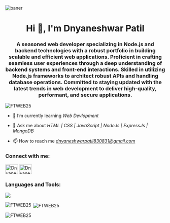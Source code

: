 
<img align="center" alt="baner" src="https://user-images.githubusercontent.com/112823546/217016507-da977155-0e3a-48ff-905c-e3eecfdf2b00.png">

<h1 align="center">Hi 👋, I'm Dnyaneshwar Patil</h1>
<h3 align="center">A seasoned web developer specializing in Node.js and backend technologies with a robust portfolio in building scalable and efficient web applications. Proficient in crafting seamless user experiences through a deep understanding of backend systems and front-end interactions. Skilled in utilizing Node.js frameworks to architect robust APIs and handling database operations. Committed to staying updated with the latest trends in web development to deliver high-quality, performant, and secure applications.</h3>



<p align="left"> <img src="https://komarev.com/ghpvc/?username=FTWEB25&label=Profile%20views&color=0e75b6&style=flat" alt="FTWEB25" /> </p>

- 🌱 I’m currently learning *Web Devlopment*

- 💬 Ask me about *HTML | CSS | JavaScript | NodeJs | ExpressJs | MongoDB*

- 📫 How to reach me *dnyaneshwarpatil830831@gmail.com*

<h3 align="left">Connect with me:</h3>
<p align="left">
  <a href="https://FTWEB25.github.io" target="blank"><img align="center" src="https://img.icons8.com/?size=512&id=LoyAjcvVKv1K&format=png" alt="Dnyaneshwar Patil" height="30" width="40" /></a>
<a href="https://www.linkedin.com/in/dnyaneshwar-patil-605a03203/" target="blank"><img align="center" src="https://raw.githubusercontent.com/rahuldkjain/github-profile-readme-generator/master/src/images/icons/Social/linked-in-alt.svg" alt="Dnyaneshwar patil" height="30" width="40" /></a>
</p>

<h3 align="left">Languages and Tools:</h3>
<p align="left"> <img src="https://camo.githubusercontent.com/583847e866a02e3b13629addf516b00aede5a4796913ac4493fd948c678b7699/68747470733a2f2f736b696c6c69636f6e732e6465762f69636f6e733f693d68746d6c2c6373732c6a732c6e6f64656a732c657870726573732c6d6f6e676f64622c6769746875622c6e65746c6966792c7673636f64652c6d7973716c2c706f73746d616e2c74732c72656469732c6177732c72656163742c7265706c69742c72656765782c73657175656c697a652c676974" /> </p>
<!-- <a href="https://www.w3schools.com/css/" target="_blank" rel="noreferrer"> <img src="https://raw.githubusercontent.com/devicons/devicon/master/icons/css3/css3-original-wordmark.svg" alt="css3" width="40" height="40"/> </a> <a href="https://expressjs.com" target="_blank" rel="noreferrer"> <img src="https://raw.githubusercontent.com/devicons/devicon/master/icons/express/express-original-wordmark.svg" alt="express" width="40" height="40"/> </a> <a href="https://git-scm.com/" target="_blank" rel="noreferrer"> <img src="https://www.vectorlogo.zone/logos/git-scm/git-scm-icon.svg" alt="git" width="40" height="40"/> </a> <a href="https://www.w3.org/html/" target="_blank" rel="noreferrer"> <img src="https://raw.githubusercontent.com/devicons/devicon/master/icons/html5/html5-original-wordmark.svg" alt="html5" width="40" height="40"/> </a> <a href="https://developer.mozilla.org/en-US/docs/Web/JavaScript" target="_blank" rel="noreferrer"> <img src="https://raw.githubusercontent.com/devicons/devicon/master/icons/javascript/javascript-original.svg" alt="javascript" width="40" height="40"/> </a> <a href="https://www.mongodb.com/" target="_blank" rel="noreferrer"> <img src="https://raw.githubusercontent.com/devicons/devicon/master/icons/mongodb/mongodb-original-wordmark.svg" alt="mongodb" width="40" height="40"/> </a> <a href="https://nodejs.org" target="_blank" rel="noreferrer"> <img src="https://raw.githubusercontent.com/devicons/devicon/master/icons/nodejs/nodejs-original-wordmark.svg" alt="nodejs" width="40" height="40"/> </a> <a href="https://postman.com" target="_blank" rel="noreferrer"> <img src="https://www.vectorlogo.zone/logos/getpostman/getpostman-icon.svg" alt="postman" width="40" height="40"/> </a> -->

<p><img align="left" src="https://github-readme-stats.vercel.app/api/top-langs?username=FTWEB25&show_icons=true&locale=en&layout=compact" alt="FTWEB25" /></p>

<p>&nbsp;<img align="center" src="https://github-readme-stats.vercel.app/api?username=FTWEB25&show_icons=true&locale=en" alt="FTWEB25" /></p>

<p><img align="center" src="https://github-readme-streak-stats.herokuapp.com/?user=FTWEB25&" alt="FTWEB25" /></p>

<!--
**FTWEB25/FTWEB25** is a ✨ _special_ ✨ repository because its `README.md` (this file) appears on your GitHub profile.

Here are some ideas to get you started:

- 🔭 I’m currently working on ...
- 🌱 I’m currently learning ...
- 👯 I’m looking to collaborate on ...
- 🤔 I’m looking for help with ...
- 💬 Ask me about ...
- 📫 How to reach me: ...
- 😄 Pronouns: ...
- ⚡ Fun fact: ...
-->
